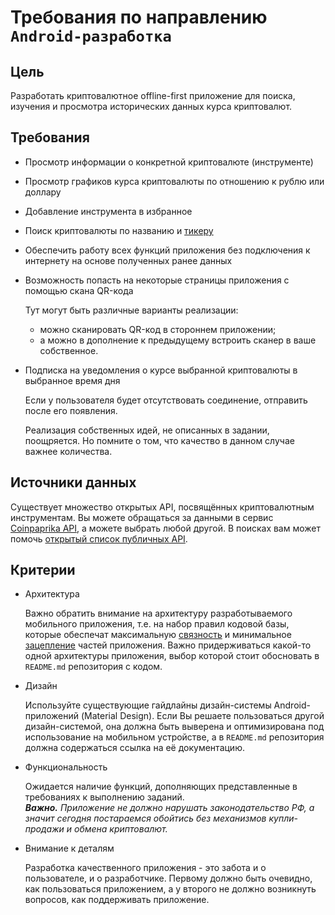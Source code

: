 # Требования по направлению `Android-разработка`

## Цель
Разработать криптовалютное offline-first приложение для поиска, изучения и просмотра исторических данных курса криптовалют.

## Требования
*   Просмотр информации о конкретной криптовалюте (инструменте)
*   Просмотр графиков курса криптовалюты по отношению к рублю или доллару
*   Добавление инструмента в избранное
*   Поиск криптовалюты по названию и [тикеру](https://currency.com/ru/what-is-ticker)
*   Обеспечить работу всех функций приложения без подключения к интернету на основе полученных ранее данных
*   Возможность попасть на некоторые страницы приложения с помощью скана QR-кода

    Тут могут быть различные варианты реализации:
    *   можно сканировать QR-код в стороннем приложении;
    *   а можно в дополнение к предыдущему встроить сканер в ваше собственное.

*   Подписка на уведомления о курсе выбранной криптовалюты в выбранное время дня

    Если у пользователя будет отсутствовать соединение, отправить после его появления.

    Реализация собственных идей, не описанных в задании, поощряется. Но помните о том, что качество в данном случае важнее количества.

## Источники данных
Существует множество открытых API, посвящённых криптовалютным инструментам. Вы можете обращаться за данными в сервис [Coinpaprika API](https://api.coinpaprika.com/#section/Introduction), а можете выбрать любой другой. В поисках вам может помочь [открытый список публичных API](https://github.com/public-apis/public-apis#cryptocurrency).

## Критерии

*   Архитектура

    Важно обратить внимание на архитектуру разработываемого мобильного приложения, т.е. на набор правил кодовой базы, которые обеспечат максимальную [связность](https://ru.wikipedia.org/wiki/Связность_(программирование)) и минимальное [зацепление](https://ru.wikipedia.org/wiki/Зацепление_(программирование)) частей приложения. Важно придерживаться какой-то одной архитектуры приложения, выбор которой стоит обосновать в `README.md` репозитория с кодом.

*   Дизайн

    Используйте существующие гайдлайны дизайн-системы Android-приложений (Material Design). Если Вы решаете пользоваться другой дизайн-системой, она должна быть выверена и оптимизирована под использование на мобильном устройстве, а в `README.md` репозитория должна содержаться ссылка на её документацию.

*   Функциональность

    Ожидается наличие функций, дополняющих представленные в требованиях к выполнению заданий. \
    _**Важно.** Приложение не должно нарушать законодательство РФ, а значит сегодня постараемся обойтись без механизмов купли-продажи и обмена криптовалют._ 

*   Внимание к деталям

    Разработка качественного приложения - это забота и о пользователе, и о разработчике. Первому должно быть очевидно, как пользоваться приложением, а у второго не должно возникнуть вопросов, как поддерживать приложение.
